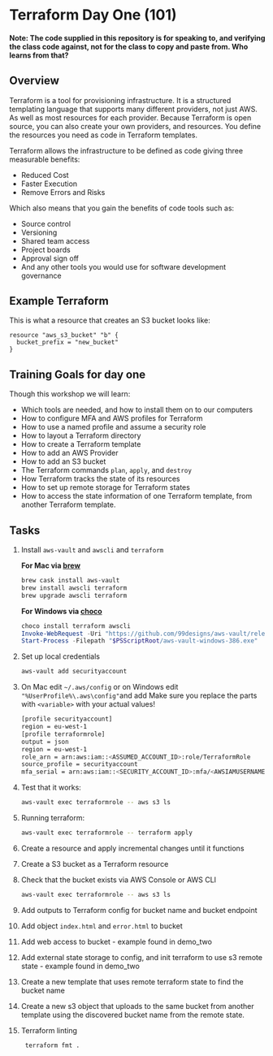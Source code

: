 # Terraform Day One (101)
#### Note: The code supplied in this repository is for speaking to, and verifying the class code against, not for the class to copy and paste from. Who learns from that?

## Overview
Terraform is a tool for provisioning infrastructure. It is a structured templating language that supports many different providers, not just AWS. As well as most resources for each provider. Because Terraform is open source, you can also create your own providers, and resources.
You define the resources you need as code in Terraform templates.

Terraform allows the infrastructure to be defined as code giving three measurable benefits:
*  Reduced Cost
*  Faster Execution
*  Remove Errors and Risks

Which also means that you gain the benefits of code tools such as:
*  Source control
*  Versioning
*  Shared team access
*  Project boards
*  Approval sign off
*  And any other tools you would use for software development governance

## Example Terraform
This is what a resource that creates an S3 bucket looks like:
```hcl
resource "aws_s3_bucket" "b" {
  bucket_prefix = "new_bucket"
}
```

## Training Goals for day one
Though this workshop we will learn:
*  Which tools are needed, and how to install them on to our computers
*  How to configure MFA and AWS profiles for Terraform
*  How to use a named profile and assume a security role
*  How to layout a Terraform directory
*  How to create a Terraform template
*  How to add an AWS Provider
*  How to add an S3 bucket
*  The Terraform commands `plan`, `apply`, and `destroy`
*  How Terraform tracks the state of its resources
*  How to set up remote storage for Terraform states
*  How to access the state information of one Terraform template, from another Terraform template.


## Tasks
1.  Install `aws-vault` and `awscli` and `terraform`

    **For Mac via [brew](https://brew.sh/)**
    ```bash
    brew cask install aws-vault
    brew install awscli terraform
    brew upgrade awscli terraform
    ```
    **For Windows via [choco](https://chocolatey.org/docs/installation)**
    ```powershell
    choco install terraform awscli
    Invoke-WebRequest -Uri "https://github.com/99designs/aws-vault/releases/download/v4.2.1/aws-vault-windows-386.exe" -OutFile "$PSScriptRoot/aws-vault-windows-386.exe"
    Start-Process -Filepath "$PSScriptRoot/aws-vault-windows-386.exe"
    ``` 

2.  Set up local credentials
    ```bash
    aws-vault add securityaccount
    ```


3.  On Mac edit `~/.aws/config` or on Windows edit `"%UserProfile%\.aws\config"`and add
    Make sure you replace the parts with `<variable>` with your actual values!
    ```bash
    [profile securityaccount]
    region = eu-west-1
    [profile terraformrole]
    output = json
    region = eu-west-1
    role_arn = arn:aws:iam::<ASSUMED_ACCOUNT_ID>:role/TerraformRole
    source_profile = securityaccount
    mfa_serial = arn:aws:iam::<SECURITY_ACCOUNT_ID>:mfa/<AWSIAMUSERNAME>
    ```

4.  Test that it works:
    ```bash
    aws-vault exec terraformrole -- aws s3 ls
    ```

5.  Running terraform:
    ```bash
    aws-vault exec terraformrole -- terraform apply
    ```

6.  Create a resource and apply incremental changes until it functions
7.  Create a S3 bucket as a Terraform resource
8.  Check that the bucket exists via AWS Console or AWS CLI
    ```bash
    aws-vault exec terraformrole -- aws s3 ls
    ```
9.  Add outputs to Terraform config for bucket name and bucket endpoint
10.  Add object `index.html` and `error.html` to bucket
11.  Add web access to bucket - example found in demo_two
12.  Add external state storage to config, and init terraform to use s3 remote state - example found in demo_two
13.  Create a new template that uses remote terraform state to find the bucket name
14.  Create a new s3 object that uploads to the same bucket from another template using the discovered bucket name from the remote state.
15.  Terraform linting
     ```bash
      terraform fmt .
     ```
